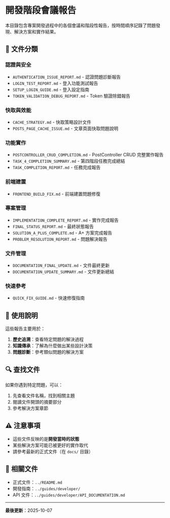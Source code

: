 # 開發階段會議報告

本目錄包含專案開發過程中的各個會議和階段性報告，按時間順序記錄了問題發現、解決方案和實作結果。

## 📁 文件分類

### 認證與安全
- `AUTHENTICATION_ISSUE_REPORT.md` - 認證問題診斷報告
- `LOGIN_TEST_REPORT.md` - 登入功能測試報告
- `SETUP_LOGIN_GUIDE.md` - 登入設定指南
- `TOKEN_VALIDATION_DEBUG_REPORT.md` - Token 驗證除錯報告

### 快取與效能
- `CACHE_STRATEGY.md` - 快取策略設計文件
- `POSTS_PAGE_CACHE_ISSUE.md` - 文章頁面快取問題說明

### 功能實作
- `POSTCONTROLLER_CRUD_COMPLETION.md` - PostController CRUD 完整實作報告
- `TASK_4_COMPLETION_SUMMARY.md` - 第四階段任務完成總結
- `TASK_COMPLETION_REPORT.md` - 任務完成報告

### 前端建置
- `FRONTEND_BUILD_FIX.md` - 前端建置問題修復

### 專案管理
- `IMPLEMENTATION_COMPLETE_REPORT.md` - 實作完成報告
- `FINAL_STATUS_REPORT.md` - 最終狀態報告
- `SOLUTION_A_PLUS_COMPLETE.md` - A+ 方案完成報告
- `PROBLEM_RESOLUTION_REPORT.md` - 問題解決報告

### 文件管理
- `DOCUMENTATION_FINAL_UPDATE.md` - 文件最終更新
- `DOCUMENTATION_UPDATE_SUMMARY.md` - 文件更新總結

### 快速參考
- `QUICK_FIX_GUIDE.md` - 快速修復指南

## 📝 使用說明

這些報告主要用於：
1. **歷史追溯**：查看特定問題的解決過程
2. **知識傳承**：了解為什麼做出某些設計決策
3. **問題診斷**：參考類似問題的解決方案

## 🔍 查找文件

如果你遇到特定問題，可以：
1. 先查看文件名稱，找到相關主題
2. 閱讀文件開頭的摘要部分
3. 參考解決方案章節

## ⚠️ 注意事項

- 這些文件反映的是**開發當時的狀態**
- 某些解決方案可能已被更好的實作取代
- 請參考最新的正式文件（在 `docs/` 目錄）

## 📌 相關文件

- 正式文件：`../README.md`
- 開發指南：`../guides/developer/`
- API 文件：`../guides/developer/API_DOCUMENTATION.md`

---

**最後更新**：2025-10-07
